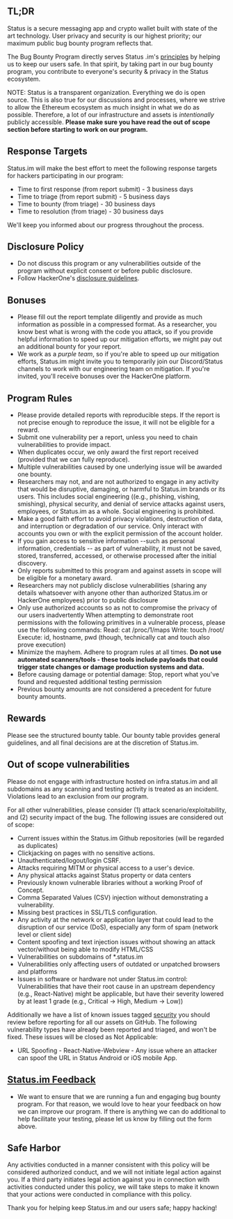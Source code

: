 ## TL;DR
Status is a secure messaging app and crypto wallet built with state of the art technology. User privacy and security is our highest priority; our maximum public bug bounty program reflects that. 

The Bug Bounty Program directly serves Status .im's [principles](https://status.im/about/) by helping us to keep our users safe. In that spirit, by taking part in our bug bounty program, you contribute to everyone's security & privacy in the Status ecosystem. 

NOTE: Status is a transparent organization. Everything we do is open source. This is also true for our discussions and  processes, where we strive to allow the Ethereum ecosystem as much insight in what we do as possible. Therefore, a lot of our infrastructure and assets is _intentionally_ publicly accessible.  **Please make sure you have read the out of scope section before starting to work on our program.**

##  Response Targets
Status.im will make the best effort to meet the following response targets for hackers participating in our program:

* Time to first response (from report submit) - 3 business days
* Time to triage (from report submit) - 5 business days
* Time to bounty (from triage) - 30 business days
* Time to resolution (from triage) - 30 business days

We'll keep you informed about our progress throughout the process.



##  Disclosure Policy
* Do not discuss this program or any vulnerabilities outside of the program without explicit consent or before public disclosure.
* Follow HackerOne's [disclosure guidelines](https://www.hackerone.com/disclosure-guidelines).



## Bonuses
* Please fill out the report template diligently and provide as much information as possible in a compressed format. As a researcher, you know best what is wrong with the code you attack, so if you provide helpful information to speed up our mitigation efforts, we might pay out an additional bounty for your report.
* We work as a *purple team*, so if you're able to speed up our mitigation efforts, Status.im might invite you to temporarily join our Discord/Status channels to work with our engineering team on mitigation. If you're invited, you'll receive bonuses over the HackerOne platform.



## Program Rules
* Please provide detailed reports with reproducible steps. If the report is not precise enough to reproduce the issue, it will not be eligible for a reward.
* Submit one vulnerability per a report, unless you need to chain vulnerabilities to provide impact.
* When duplicates occur, we only award the first report received (provided that we can fully reproduce).
* Multiple vulnerabilities caused by one underlying issue will be awarded one bounty.
* Researchers may not, and are not authorized to engage in any activity that would be disruptive, damaging, or harmful to Status.im brands or its users. This includes social engineering ((e.g., phishing, vishing, smishing), physical security, and denial of service attacks against users, employees, or Status.im as a whole. Social engineering is prohibited.
* Make a good faith effort to avoid privacy violations, destruction of data, and interruption or degradation of our service. Only interact with accounts you own or with the explicit permission of the account holder.
* If you gain access to sensitive information --such as personal information, credentials -- as part of vulnerability, it must not be saved, stored, transferred, accessed, or otherwise processed after the initial discovery. 
* Only reports submitted to this program and against assets in scope will be eligible for a monetary award.
* Researchers may not publicly disclose vulnerabilities (sharing any details whatsoever with anyone other than authorized Status.im or HackerOne employees) prior to public disclosure
* Only use authorized accounts so as not to compromise the privacy of our users inadvertently
When attempting to demonstrate root permissions with the following primitives in a vulnerable process, please use the following commands:
Read: cat /proc/1/maps
Write: touch /root/<your H1 username>
Execute: id, hostname, pwd (though, technically cat and touch also prove execution)
* Minimize the mayhem. Adhere to program rules at all times. **Do not use automated scanners/tools - these tools include payloads that could trigger state changes or damage production systems and data.**
* Before causing damage or potential damage: Stop, report what you've found and requested additional testing permission
* Previous bounty amounts are not considered a precedent for future bounty amounts.


## Rewards
Please see the structured bounty table. Our bounty table provides general guidelines, and all final decisions are at the discretion of Status.im.


## Out of scope vulnerabilities

Please do not engage with infrastructure hosted on infra.status.im and all subdomains as any scanning and testing activity is treated as an incident. Violations lead to an exclusion from our program.

For all other vulnerabilities, please consider (1) attack scenario/exploitability, and (2) security impact of the bug. The following issues are considered out of scope:

* Current issues within the Status.im Github repositories (will be regarded as duplicates)
* Clickjacking on pages with no sensitive actions.
* Unauthenticated/logout/login CSRF.
* Attacks requiring MITM or physical access to a user's device.
* Any physical attacks against Status property or data centers
* Previously known vulnerable libraries without a working Proof of Concept.
* Comma Separated Values (CSV) injection without demonstrating a vulnerability.
* Missing best practices in SSL/TLS configuration.
* Any activity at the network or application layer that could lead to the disruption of our service (DoS), especially any form of spam (network level or client side)
* Content spoofing and text injection issues without showing an attack vector/without being able to modify HTML/CSS
* Vulnerabilities on subdomains of *.status.im
* Vulnerabilities only affecting users of outdated or unpatched browsers and platforms
* Issues in software or hardware not under Status.im control: 
Vulnerabilities that have their root cause in an upstream dependency (e.g., React-Native) might be applicable, but have their severity lowered by at least 1 grade (e.g., Critical -> High, Medium -> Low))

Additionally we have a list of known issues tagged [security](https://github.com/status-im/status-react/issues?q=is%3Aopen+is%3Aissue+label%3Asecurity) you should review before reporting for all our assets on GitHub. The following vulnerability types have already been reported and triaged, and won't be fixed. These issues will be closed as Not Applicable:

* URL Spoofing - React-Native-Webview - Any issue where an attacker can spoof the URL in Status Android or iOS mobile App.



## [Status.im Feedback](https://docs.google.com/forms/d/1neYv8gi3kFbtY8fNbp3v3f0meLd1BZ9zHxDdVG9ptOg/edit)
* We want to ensure that we are running a fun and engaging bug bounty program. For that reason, we would love to hear your feedback on how we can improve our program. If there is anything we can do additional to help facilitate your testing, please let us know by filling out the form above.



## Safe Harbor
Any activities conducted in a manner consistent with this policy will be considered authorized conduct, and we will not initiate legal action against you. If a third party initiates legal action against you in connection with activities conducted under this policy, we will take steps to make it known that your actions were conducted in compliance with this policy.



Thank you for helping keep Status.im and our users safe; happy hacking!
